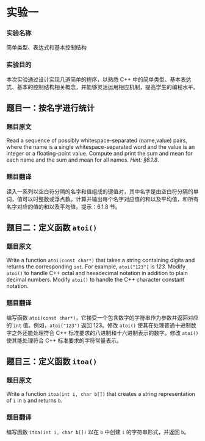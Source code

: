 # 实验一
### 实验名称

简单类型、表达式和基本控制结构

### 实验目的

本次实验通过设计实现几道简单的程序，以熟悉 C++ 中的简单类型、基本表达式、基本的控制结构相关概念，并能够灵活运用相应机制，提高学生的编程水平。

## 题目一：按名字进行统计

### 题目原文

Read a sequence of possibly whitespace-separated (name,value) pairs, where the name is a single whitespace-separated word and the value is an integer or a floating-point value. Compute and print the sum and mean for each name and the sum and mean for all names. *Hint: §6.1.8*.

### 题目翻译

读入一系列以空白符分隔的名字和值组成的键值对，其中名字是由空白符分隔的单词，值可以时整数或浮点数。计算并输出每个名字对应值的和以及平均值，和所有名字对应的值的和以及平均值。提示：6.1.8 节。

## 题目二：定义函数 `atoi()`

### 题目原文

Write a function `atoi(const char*)` that takes a string containing digits and returns the corresponding `int`. For example, `atoi("123")` is *123*. Modify `atoi()` to handle C++ octal and hexadecimal notation in addition to plain decimal numbers. Modify `atoi()` to handle the C++ character constant notation.

### 题目翻译

编写函数 `atoi(const char*)`，它接受一个包含数字的字符串作为参数并返回对应的 `int` 值。例如，`atoi("123")` 返回 123。修改 `atoi()` 使其在处理普通十进制数字之外还能处理符合 C++ 标准要求的八进制和十六进制表示的数字。修改 `atoi()` 使其能处理符合 C++ 标准要求的字符常量表示。

## 题目三：定义函数 `itoa()`

### 题目原文

Write a function `itoa(int i, char b[])` that creates a string representation of `i` in `b` and returns `b`.

### 题目翻译

编写函数 `itoa(int i, char b[])` 以在 `b` 中创建 `i` 的字符串形式，并返回 `b`。